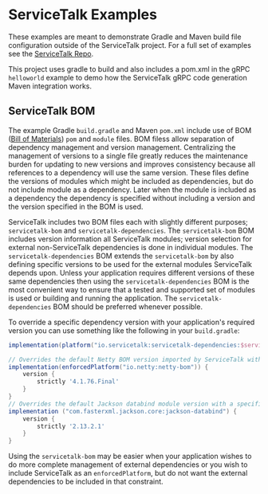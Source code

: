 # ServiceTalk Examples

These examples are meant to demonstrate Gradle and Maven build file
configuration outside of the ServiceTalk project. For a full set of
examples see the
[ServiceTalk Repo](https://github.com/apple/servicetalk/tree/main/servicetalk-examples).

This project uses gradle to build and also includes a pom.xml in the gRPC
`helloworld` example to demo how the ServiceTalk gRPC code generation
Maven integration works.

## ServiceTalk BOM
The example Gradle `build.gradle` and Maven `pom.xml` include use of BOM 
([Bill of Materials](https://maven.apache.org/guides/introduction/introduction-to-dependency-mechanism.html#bill-of-materials-bom-poms))
`pom` and `module` files. BOM filess allow separation of dependency management and version management. Centralizing the
management of versions to a single file greatly reduces the maintenance burden for updating to new versions and improves
consistency because all references to a dependency will use the same version. These files define the versions of modules
which might be included as dependencies, but do not include module as a dependency. Later when the module is included as
a dependency the dependency is specified without including a version and the version specified in the BOM is used.

ServiceTalk includes two BOM files each with slightly different purposes; `servicetalk-bom` and 
`servicetalk-dependencies`. The `servicetalk-bom` BOM includes version information all ServiceTalk modules; version
selection for external non-ServiceTalk dependencies is done in individual modules. The `servicetalk-dependencies` BOM 
extends the `servicetalk-bom` by also defining specific versions to be used for the external modules ServiceTalk depends 
upon. Unless your application requires different versions of these same dependencies then using the 
`servicetalk-dependencies` BOM is the most convenient way to ensure that a tested and supported set of modules is used 
or building and running the application. The `servicetalk-dependencies` BOM should be preferred whenever possible. 

To override a specific dependency version with your application's required version you can use something like the 
following in your `build.gradle`: 

```groovy
implementation(platform("io.servicetalk:servicetalk-dependencies:$servicetalkVersion"))

// Overrides the default Netty BOM version imported by ServiceTalk with a specific version
implementation(enforcedPlatform("io.netty:netty-bom")) {
    version {
        strictly '4.1.76.Final'
    }
}
// Overrides the default Jackson databind module version with a specific version
implementation ("com.fasterxml.jackson.core:jackson-databind") {
    version {
        strictly '2.13.2.1'
    }
}
```

Using the `servicetalk-bom` may be easier when your application wishes to do more complete management of external
dependencies or you wish to include ServiceTalk as an `enforcedPlatform`, but do not want the external
dependencies to be included in that constraint.
